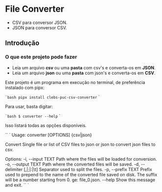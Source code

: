# File Converter

- CSV para conversor JSON.
- JSON para conversor CSV.

## Introdução

### O que este projeto pode fazer

- Leia um arquivo **csv** ou uma **pasta** com csv's e converta-os em **JSON**.
- Leia um arquivo **json** ou uma **pasta** com json's e converta-os em **CSV**.

Este projeto é um programa em execução no terminal, de preferência instalado com pipx:

`` `bash
pipx install clebs-puc-csv-converter
`` `

Para usar, basta digitar:

`` `bash
$ converter --help
`` `

Isso listará todas as opções disponíveis.

`` `
Usage: converter [OPTIONS] {csv|json}

  Convert Single file or list of CSV files to json or json to convert json
  files to csv.

Options:
  -i, --input TEXT            Path where the files will be loaded for conversion.
  -o, --output TEXT           Path where the converted files will be saved.
  -d, --delimiter [,|;|:|\t]  Separator used to split the files.
  -p, --prefix TEXT           Prefix used to prepend to the name of the converted
                            file saved on disk. The suffix will be a number
                            starting from 0. ge: file_0.json.
  --help                      Show this message and exit.
`` `
